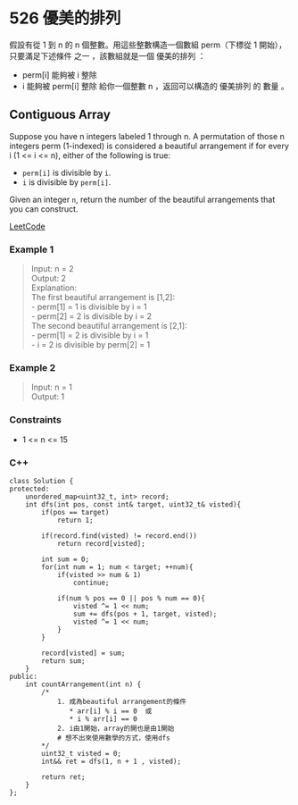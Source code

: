 # 526 優美的排列

假設有從 1 到 n 的 n 個整數。用這些整數構造一個數組 perm（下標從 1 開始），只要滿足下述條件 之一 ，該數組就是一個 優美的排列 ：

* perm[i] 能夠被 i 整除
* i 能夠被 perm[i] 整除
給你一個整數 n ，返回可以構造的 優美排列 的 數量 。

##  Contiguous Array

Suppose you have n integers labeled 1 through n. A permutation of those n integers perm (1-indexed) is considered a beautiful arrangement if for every i (1 <= i <= n), either of the following is true:

* `perm[i]` is divisible by `i`.
* `i` is divisible by `perm[i]`.

Given an integer `n`, return the number of the beautiful arrangements that you can construct.


[LeetCode](https://leetcode.cn/problems/beautiful-arrangement/)

### Example 1

>Input: n = 2  
Output: 2  
Explanation:   
The first beautiful arrangement is [1,2]:  
    - perm[1] = 1 is divisible by i = 1  
    - perm[2] = 2 is divisible by i = 2  
The second beautiful arrangement is [2,1]:  
    - perm[1] = 2 is divisible by i = 1  
    - i = 2 is divisible by perm[2] = 1  

### Example 2

>Input: n = 1  
Output: 1  


### Constraints

* 1 <= n <= 15

### C++ 

```
class Solution {
protected:
    unordered_map<uint32_t, int> record;
    int dfs(int pos, const int& target, uint32_t& visted){
        if(pos == target)
            return 1;
        
        if(record.find(visted) != record.end())
            return record[visted];        
        
        int sum = 0;
        for(int num = 1; num < target; ++num){
            if(visted >> num & 1)
                continue;

            if(num % pos == 0 || pos % num == 0){
                visted ^= 1 << num;
                sum += dfs(pos + 1, target, visted);
                visted ^= 1 << num;
            }
        }

        record[visted] = sum;
        return sum;
    }
public:
    int countArrangement(int n) {
        /*
            1. 成為beautiful arrangement的條件
               * arr[i] % i == 0  或
               * i % arr[i] == 0 
            2. i由1開始，array的開也是由1開始 
            # 想不出來使用數學的方式，使用dfs            
        */
        uint32_t visted = 0;
        int&& ret = dfs(1, n + 1 , visted);

        return ret;
    }
};
```